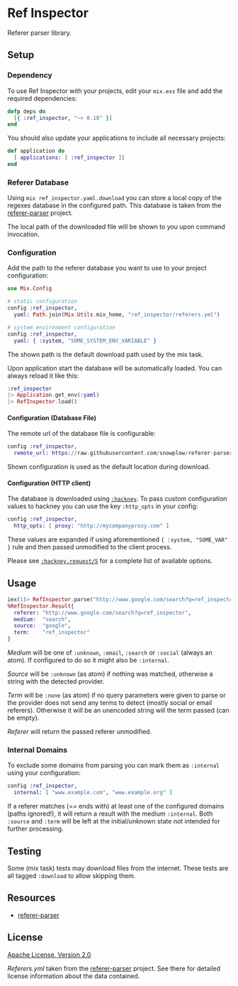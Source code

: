 # Ref Inspector

Referer parser library.


## Setup

### Dependency

To use Ref Inspector with your projects, edit your `mix.exs` file and add the
required dependencies:

```elixir
defp deps do
  [{ :ref_inspector, "~> 0.10" }]
end
```

You should also update your applications to include all necessary projects:

```elixir
def application do
  [ applications: [ :ref_inspector ]]
end
```

### Referer Database

Using `mix ref_inspector.yaml.download` you can store a local copy of the
regexes database in the configured path. This database is taken from the
[referer-parser](https://github.com/snowplow/referer-parser) project.

The local path of the downloaded file will be shown to you upon command
invocation.

### Configuration

Add the path to the referer database you want to use to your project
configuration:

```elixir
use Mix.Config

# static configuration
config :ref_inspector,
  yaml: Path.join(Mix.Utils.mix_home, "ref_inspector/referers.yml")

# system environment configuration
config :ref_inspector,
  yaml: { :system, "SOME_SYSTEM_ENV_VARIABLE" }
```

The shown path is the default download path used by the mix task.

Upon application start the database will be automatically loaded.
You can always reload it like this:

```elixir
:ref_inspector
|> Application.get_env(:yaml)
|> RefInspector.load()
```

#### Configuration (Database File)

The remote url of the database file is configurable:

```elixir
config :ref_inspector,
  remote_url: https://raw.githubusercontent.com/snowplow/referer-parser/master/resources/referers.yml
```

Shown configuration is used as the default location during download.

#### Configuration (HTTP client)

The database is downloaded using
[`:hackney`](https://github.com/benoitc/hackney). To pass custom configuration
values to hackney you can use the key `:http_opts` in your config:

```elixir
config :ref_inspector,
  http_opts: [ proxy: "http://mycompanyproxy.com" ]
```

These values are expanded if using aforementioned `{ :system, "SOME_VAR" }`
rule and then passed unmodified to the client process.

Please see
[`:hackney.request/5`](https://hexdocs.pm/hackney/hackney.html#request-5)
for a complete list of available options.


## Usage

```elixir
iex(1)> RefInspector.parse("http://www.google.com/search?q=ref_inspector")
%RefInspector.Result{
  referer: "http://www.google.com/search?q=ref_inspector",
  medium:  "search",
  source:  "google",
  term:    "ref_inspector"
}
```

_Medium_ will be one of `:unknown`, `:email`, `:search` or `:social`
(always an atom). If configured to do so it might also be `:internal`.

_Source_ will be `:unknown` (as atom) if nothing was matched, otherwise a string
with the detected provider.

_Term_ will be `:none` (as atom) if no query parameters were given to parse or the
provider does not send any terms to detect (mostly social or email referers).
Otherwise it will be an unencoded string will the term passed (can be empty).

_Referer_ will return the passed referer unmodified.

### Internal Domains

To exclude some domains from parsing you can mark them as `:internal` using
your configuration:

```elixir
config :ref_inspector,
  internal: [ "www.example.com", "www.example.org" ]
```

If a referer matches (== ends with) at least one of the configured domains
(paths ignored!), it will return a result with the medium `:internal`.
Both `:source` and `:term` will be left at the initial/unknown state not
intended for further processing.


## Testing

Some (mix task) tests may download files from the internet.
These tests are all tagged `:download` to allow skipping them.


## Resources

- [referer-parser](https://github.com/snowplow/referer-parser)


## License

[Apache License, Version 2.0](http://www.apache.org/licenses/LICENSE-2.0)

_Referers.yml_ taken from the [referer-parser](https://github.com/snowplow/referer-parser)
project. See there for detailed license information about the data contained.
